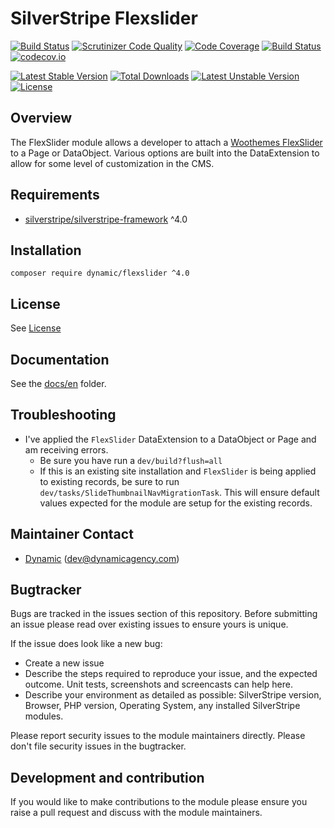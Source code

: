 
# SilverStripe Flexslider

[![Build Status](https://travis-ci.org/dynamic/silverstripe-flexslider.svg?branch=master)](https://travis-ci.org/dynamic/silverstripe-flexslider)
[![Scrutinizer Code Quality](https://scrutinizer-ci.com/g/dynamic/silverstripe-flexslider/badges/quality-score.png?b=master)](https://scrutinizer-ci.com/g/dynamic/silverstripe-flexslider/?branch=master)
[![Code Coverage](https://scrutinizer-ci.com/g/dynamic/silverstripe-flexslider/badges/coverage.png?b=master)](https://scrutinizer-ci.com/g/dynamic/silverstripe-flexslider/?branch=master)
[![Build Status](https://scrutinizer-ci.com/g/dynamic/silverstripe-flexslider/badges/build.png?b=master)](https://scrutinizer-ci.com/g/dynamic/silverstripe-flexslider/build-status/master)
[![codecov.io](https://codecov.io/github/dynamic/silverstripe-flexslider/coverage.svg?branch=master)](https://codecov.io/github/dynamic/silverstripe-flexslider?branch=master)

[![Latest Stable Version](https://poser.pugx.org/dynamic/flexslider/v/stable)](https://packagist.org/packages/dynamic/flexslider)
[![Total Downloads](https://poser.pugx.org/dynamic/flexslider/downloads)](https://packagist.org/packages/dynamic/flexslider)
[![Latest Unstable Version](https://poser.pugx.org/dynamic/flexslider/v/unstable)](https://packagist.org/packages/dynamic/flexslider)
[![License](https://poser.pugx.org/dynamic/flexslider/license)](https://packagist.org/packages/dynamic/flexslider)

## Overview

The FlexSlider module allows a developer to attach a [Woothemes FlexSlider](https://github.com/woothemes/FlexSlider) to a Page or DataObject. Various options are built into the DataExtension to allow for some level of customization in the CMS.

## Requirements

* [silverstripe/silverstripe-framework](https://github.com/silverstripe/silverstripe-framework) ^4.0

## Installation

`composer require dynamic/flexslider ^4.0`

## License

See [License](license.md)

## Documentation

See the [docs/en](docs/en/index.md) folder.

## Troubleshooting

- I've applied the `FlexSlider` DataExtension to a DataObject or Page and am receiving errors.
  - Be sure you have run a `dev/build?flush=all`
  - If this is an existing site installation and `FlexSlider` is being applied to existing records, be sure to run `dev/tasks/SlideThumbnailNavMigrationTask`. This will ensure default values expected for the module are setup for the existing records.

## Maintainer Contact

 *  [Dynamic](http://www.dynamicagency.com) (<dev@dynamicagency.com>)

## Bugtracker
Bugs are tracked in the issues section of this repository. Before submitting an issue please read over 
existing issues to ensure yours is unique. 
 
If the issue does look like a new bug:
 
 - Create a new issue
 - Describe the steps required to reproduce your issue, and the expected outcome. Unit tests, screenshots 
 and screencasts can help here.
 - Describe your environment as detailed as possible: SilverStripe version, Browser, PHP version, 
 Operating System, any installed SilverStripe modules.
 
Please report security issues to the module maintainers directly. Please don't file security issues in the bugtracker.

## Development and contribution
If you would like to make contributions to the module please ensure you raise a pull request and discuss with the module maintainers.